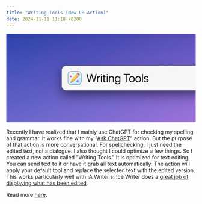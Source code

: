 ```yaml
---
title: "Writing Tools (New LB Action)"
date: 2024-11-11 11:18 +0200
---
```


![Screenshot](/assets/images/writing_tools.jpg)

Recently I have realized that I mainly use ChatGPT for checking my spelling and grammar. It works fine with my "[Ask ChatGPT](https://github.com/Ptujec/LaunchBar/tree/master/Ask-ChatGPT)" action. But the purpose of that action is more conversational. For spellchecking, I just need the edited text, not a dialogue. I also thought I could optimize a few things. So I created a new action called "Writing Tools." It is optimized for text editing. You can send text to it or have it grab all text automatically. The action will apply your default tool and replace the selected text with the edited version. This works particularly well with iA Writer since Writer does a [great job of displaying what has been edited](https://ia.net/writer/support/editor/authorship).

Read more [here](https://github.com/Ptujec/LaunchBar/tree/master/Writing-Tools).